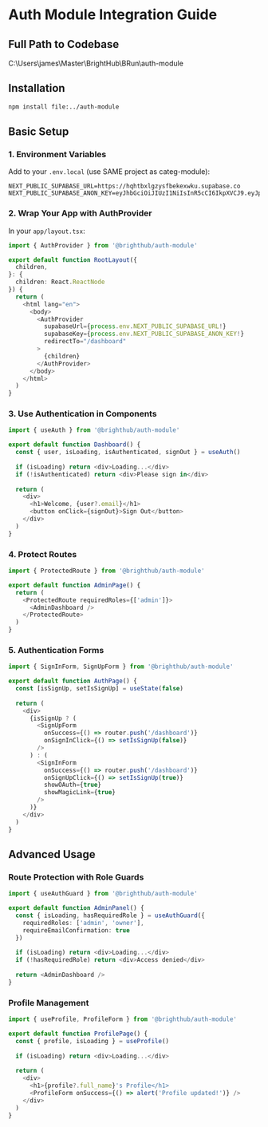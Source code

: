 # Auth Module Integration Guide

## Full Path to Codebase
C:\Users\james\Master\BrightHub\BRun\auth-module


## Installation

```bash
npm install file:../auth-module
```

## Basic Setup

### 1. Environment Variables

Add to your `.env.local` (use SAME project as categ-module):

```env
NEXT_PUBLIC_SUPABASE_URL=https://hqhtbxlgzysfbekexwku.supabase.co
NEXT_PUBLIC_SUPABASE_ANON_KEY=eyJhbGciOiJIUzI1NiIsInR5cCI6IkpXVCJ9.eyJpc3MiOiJzdXBhYmFzZSIsInJlZiI6ImhxaHRieGxnenlzZmJla2V4d2t1Iiwicm9sZSI6ImFub24iLCJpYXQiOjE3MjY4NzEwOTgsImV4cCI6MjA0MjQ0NzA5OH0.sb_publishable_6sdMa51JJEd5E68_5eg2dA_yig9a6_i
```

### 2. Wrap Your App with AuthProvider

In your `app/layout.tsx`:

```typescript
import { AuthProvider } from '@brighthub/auth-module'

export default function RootLayout({
  children,
}: {
  children: React.ReactNode
}) {
  return (
    <html lang="en">
      <body>
        <AuthProvider
          supabaseUrl={process.env.NEXT_PUBLIC_SUPABASE_URL!}
          supabaseKey={process.env.NEXT_PUBLIC_SUPABASE_ANON_KEY!}
          redirectTo="/dashboard"
        >
          {children}
        </AuthProvider>
      </body>
    </html>
  )
}
```

### 3. Use Authentication in Components

```typescript
import { useAuth } from '@brighthub/auth-module'

export default function Dashboard() {
  const { user, isLoading, isAuthenticated, signOut } = useAuth()
  
  if (isLoading) return <div>Loading...</div>
  if (!isAuthenticated) return <div>Please sign in</div>
  
  return (
    <div>
      <h1>Welcome, {user?.email}</h1>
      <button onClick={signOut}>Sign Out</button>
    </div>
  )
}
```

### 4. Protect Routes

```typescript
import { ProtectedRoute } from '@brighthub/auth-module'

export default function AdminPage() {
  return (
    <ProtectedRoute requiredRoles={['admin']}>
      <AdminDashboard />
    </ProtectedRoute>
  )
}
```

### 5. Authentication Forms

```typescript
import { SignInForm, SignUpForm } from '@brighthub/auth-module'

export default function AuthPage() {
  const [isSignUp, setIsSignUp] = useState(false)
  
  return (
    <div>
      {isSignUp ? (
        <SignUpForm
          onSuccess={() => router.push('/dashboard')}
          onSignInClick={() => setIsSignUp(false)}
        />
      ) : (
        <SignInForm
          onSuccess={() => router.push('/dashboard')}
          onSignUpClick={() => setIsSignUp(true)}
          showOAuth={true}
          showMagicLink={true}
        />
      )}
    </div>
  )
}
```

## Advanced Usage

### Route Protection with Role Guards

```typescript
import { useAuthGuard } from '@brighthub/auth-module'

export default function AdminPanel() {
  const { isLoading, hasRequiredRole } = useAuthGuard({
    requiredRoles: ['admin', 'owner'],
    requireEmailConfirmation: true
  })
  
  if (isLoading) return <div>Loading...</div>
  if (!hasRequiredRole) return <div>Access denied</div>
  
  return <AdminDashboard />
}
```

### Profile Management

```typescript
import { useProfile, ProfileForm } from '@brighthub/auth-module'

export default function ProfilePage() {
  const { profile, isLoading } = useProfile()
  
  if (isLoading) return <div>Loading...</div>
  
  return (
    <div>
      <h1>{profile?.full_name}'s Profile</h1>
      <ProfileForm onSuccess={() => alert('Profile updated!')} />
    </div>
  )
}
```
